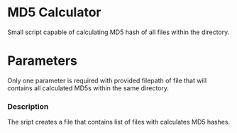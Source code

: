 # MD5 Calculator
Small script capable of calculating MD5 hash of all files within the directory.

# Parameters
Only one parameter is required with provided filepath of file that will contains all calculated MD5s within the same directory.

### Description
The sript creates a file that contains list of files with calculates MD5 hashes.
